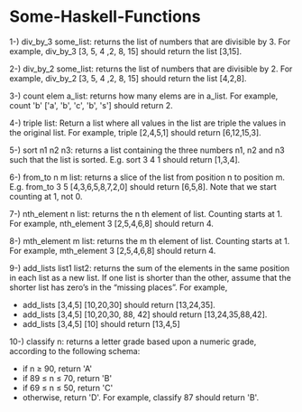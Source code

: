 # Some-Haskell-Functions
1-) div_by_3 some_list: returns the list of numbers that are divisible by 3. For example,
div_by_3 [3, 5, 4 ,2, 8, 15] should return the list [3,15]. 

2-) div_by_2 some_list: returns the list of numbers that are divisible by 2. For example,
div_by_2 [3, 5, 4 ,2, 8, 15] should return the list [4,2,8]. 

3-) count elem a_list: returns how many elems are in a_list. For example, count 'b' ['a', 'b',
'c', 'b', 's'] should return 2.

4-) triple list: Return a list where all values in the list are triple the values in the original list.
For example, triple [2,4,5,1] should return [6,12,15,3].

5-) sort n1 n2 n3: returns a list containing the three numbers n1, n2 and n3 such that the
list is sorted. E.g. sort 3 4 1 should return [1,3,4].

6-) from_to n m list: returns a slice of the list from position n to position m. E.g. from_to
3 5 [4,3,6,5,8,7,2,0] should return [6,5,8]. Note that we start counting at 1, not 0.

7-) nth_element n list: returns the n th element of list. Counting starts at 1. For example,
nth_element 3 [2,5,4,6,8] should return 4.

8-) mth_element m list: returns the m th element of list. Counting starts at 1. For example,
mth_element 3 [2,5,4,6,8] should return 4.

9-) add_lists list1 list2: returns the sum of the elements in the same position in each list as a
new list. If one list is shorter than the other, assume that the shorter list has zero’s in the
“missing places”. For example,
 * add_lists [3,4,5] [10,20,30] should return [13,24,35].
 * add_lists [3,4,5] [10,20,30, 88, 42] should return [13,24,35,88,42].
 * add_lists [3,4,5] [10] should return [13,4,5]

10-) classify n: returns a letter grade based upon a numeric grade, according to the following
schema:
* if n ≥ 90, return 'A'
* if 89 ≤ n ≤ 70, return 'B'
* if 69 ≤ n ≤ 50, return 'C'
* otherwise, return 'D'.
For example, classify 87 should return 'B'.
